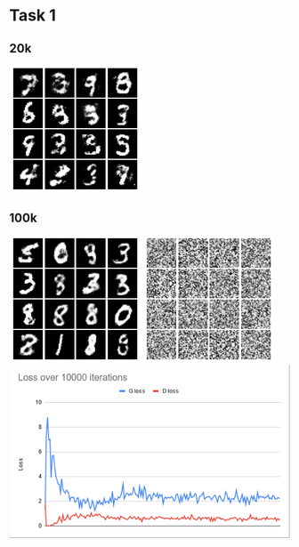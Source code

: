 # Task 1

## 20k
![20k final image](./Images/20kFinal.png)

## 100k
![100k final image](./Images/100kFinal.png)
![100k evolution](./Images/100k.gif)
![100k loss](./Images/100k.png)
